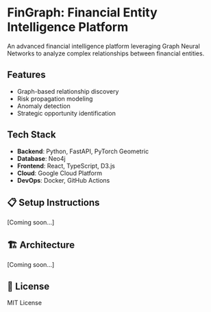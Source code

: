 # FinGraph: Financial Entity Intelligence Platform

An advanced financial intelligence platform leveraging Graph Neural Networks to analyze complex relationships between financial entities.

## Features

- Graph-based relationship discovery
- Risk propagation modeling
- Anomaly detection
- Strategic opportunity identification

## Tech Stack

- **Backend**: Python, FastAPI, PyTorch Geometric
- **Database**: Neo4j
- **Frontend**: React, TypeScript, D3.js
- **Cloud**: Google Cloud Platform
- **DevOps**: Docker, GitHub Actions

## 📋 Setup Instructions

[Coming soon...]

## 🏗 Architecture

[Coming soon...]

## 📄 License

MIT License
